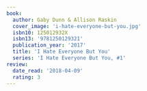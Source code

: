 ```yaml
---
book:
  author: Gaby Dunn & Allison Raskin
  cover_image: 'i-hate-everyone-but-you.jpg'
  isbn10: 125012932X
  isbn13: '9781250129321'
  publication_year: '2017'
  title: 'I Hate Everyone But You'
  series: 'I Hate Everyone But You, #1'
review:
  date_read: '2018-04-09'
  rating: 3
---
```

